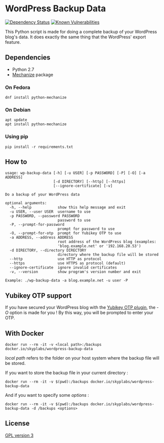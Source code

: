 # WordPress Backup Data

[![Dependency Status](https://gemnasium.com/badges/github.com/SkypLabs/wordpress-backup-data.svg)](https://gemnasium.com/github.com/SkypLabs/wordpress-backup-data) [![Known Vulnerabilities](https://snyk.io/test/github/SkypLabs/wordpress-backup-data/badge.svg)](https://snyk.io/test/github/SkypLabs/wordpress-backup-data)

This Python script is made for doing a complete backup of your WordPress blog's data. It does exactly the same thing that the WordPress' export feature.

## Dependencies

 * Python 2.7
 * [Mechanize][mechanize] package

### On Fedora

    dnf install python-mechanize

### On Debian

    apt update
    apt install python-mechanize

### Using pip

    pip install -r requirements.txt

## How to

    usage: wp-backup-data [-h] [-u USER] [-p PASSWORD] [-P] [-O] [-a ADDRESS]
                          [-d DIRECTORY] [--http] [--https]
                          [--ignore-certificate] [-v]

    Do a backup of your WordPress data

    optional arguments:
      -h, --help            show this help message and exit
      -u USER, --user USER  username to use
      -p PASSWORD, --password PASSWORD
                            password to use
      -P, --prompt-for-password
                            prompt for password to use
      -O, --prompt-for-otp  prompt for Yubikey OTP to use
      -a ADDRESS, --address ADDRESS
                            root address of the WordPress blog (examples:
                            'blog.example.net' or '192.168.20.53')
      -d DIRECTORY, --directory DIRECTORY
                            directory where the backup file will be stored
      --http                use HTTP as protocol
      --https               use HTTPS as protocol (default)
      --ignore-certificate  ignore invalid certificates
      -v, --version         show program's version number and exit

    Example: ./wp-backup-data -a blog.example.net -u user -P

## Yubikey OTP support

If you have secured your WordPress blog with the [Yubikey OTP plugin][yubikey-wp-plugin], the *-O* option is made for you ! By this way, you will be prompted to enter your OTP.

## With Docker

    docker run --rm -it -v <local path>:/backups docker.io/skyplabs/wordpress-backup-data

*local path* refers to the folder on your host system where the backup file will be stored.

If you want to store the backup file in your current directory :

    docker run --rm -it -v $(pwd):/backups docker.io/skyplabs/wordpress-backup-data

And if you want to specify some *options* :

    docker run --rm -it -v $(pwd):/backups docker.io/skyplabs/wordpress-backup-data -d /backups <options>

## License

[GPL version 3][GPLv3]

 [mechanize]: https://pypi.python.org/pypi/mechanize "Mechanize Python package"
 [yubikey-wp-plugin]: https://wordpress.org/plugins/yubikey-plugin/ "Yubikey Wordpress plugin"
 [GPLv3]: https://www.gnu.org/licenses/gpl.txt "GPL version 3"
